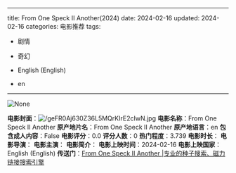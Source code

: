 
---
title: From One Speck II Another(2024)
date: 2024-02-16
updated: 2024-02-16
categories: 电影推荐
tags:

- 剧情
- 奇幻

- English (English)
- en
---

<img src="https://image.tmdb.org/t/p/originalNone" alt="None" title="None">

**电影封面**：<img src="https://image.tmdb.org/t/p/w200/geFR0Aj630Z36L5MQrKIrE2cIwN.jpg" alt="/geFR0Aj630Z36L5MQrKIrE2cIwN.jpg" title="/geFR0Aj630Z36L5MQrKIrE2cIwN.jpg">
**电影名称**：From One Speck II Another
**原产地片名**：From One Speck II Another
**原产地语言**：en
**包含成人内容**：False
**电影评分**：0.0
**评分人数**：0
**热门程度**：3.739
**电影时长**：
**电影导演**：
**电影主演**：
**电影简介**：
**电影上映时间**：2024-02-16
**电影上映国家**：English (English)
**传送门**：[From One Speck II Another |专业的种子搜索、磁力链接搜索引擎](https://movie.amd794.com:2083/?search=From%20One%20Speck%20II%20Another&ordering=&mode=match_phrase&page_size=10&page=1)

